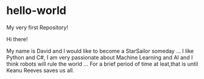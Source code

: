 # hello-world
My very first Repository!

Hi there!

My name is David and I would like to become a StarSailor someday ...
I like Python and C#, I am very passionate about Machine Learning and AI and I think robots will rule the world ... 
For a brief period of time at leat,that is until Keanu Reeves saves us all.
